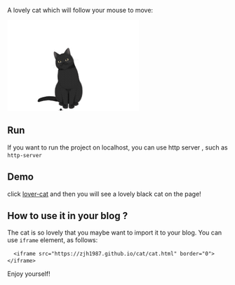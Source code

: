 A lovely cat which will follow your mouse to move:

![](cat.gif)

## Run
If you want to  run the project on localhost, you can use http server , such as ` http-server `

## Demo
click [lover-cat](https://zjh1987.github.io/cat/cat.html) and then you will see a lovely black cat on the page!

## How to use it in your blog ?
The cat is so lovely that you maybe want to import it to your blog. You can use `iframe` element, as follows:
```
  <iframe src="https://zjh1987.github.io/cat/cat.html" border="0"></iframe>
```

Enjoy yourself!


